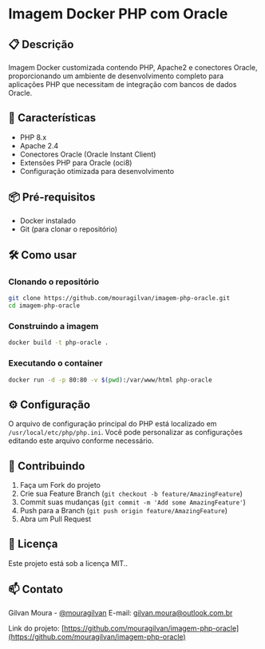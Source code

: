 # Imagem Docker PHP com Oracle

## 📋 Descrição
Imagem Docker customizada contendo PHP, Apache2 e conectores Oracle, proporcionando um ambiente de desenvolvimento completo para aplicações PHP que necessitam de integração com bancos de dados Oracle.

## 🚀 Características
- PHP 8.x
- Apache 2.4
- Conectores Oracle (Oracle Instant Client)
- Extensões PHP para Oracle (oci8)
- Configuração otimizada para desenvolvimento

## 📦 Pré-requisitos
- Docker instalado
- Git (para clonar o repositório)

## 🛠️ Como usar

### Clonando o repositório
```bash
git clone https://github.com/mouragilvan/imagem-php-oracle.git
cd imagem-php-oracle
```

### Construindo a imagem
```bash
docker build -t php-oracle .
```

### Executando o container
```bash
docker run -d -p 80:80 -v $(pwd):/var/www/html php-oracle
```

## ⚙️ Configuração
O arquivo de configuração principal do PHP está localizado em `/usr/local/etc/php/php.ini`. Você pode personalizar as configurações editando este arquivo conforme necessário.

## 🤝 Contribuindo
1. Faça um Fork do projeto
2. Crie sua Feature Branch (`git checkout -b feature/AmazingFeature`)
3. Commit suas mudanças (`git commit -m 'Add some AmazingFeature'`)
4. Push para a Branch (`git push origin feature/AmazingFeature`)
5. Abra um Pull Request

## 📝 Licença
Este projeto está sob a licença MIT..

## 📫 Contato
Gilvan Moura - [@mouragilvan](https://mouragilvan.github.io)
E-mail: gilvan.moura@outlook.com.br

Link do projeto: [https://github.com/mouragilvan/imagem-php-oracle](https://github.com/mouragilvan/imagem-php-oracle)